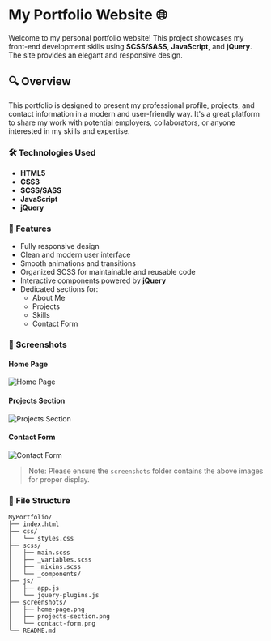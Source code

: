 # My Portfolio Website 🌐

Welcome to my personal portfolio website! This project showcases my front-end development skills using **SCSS/SASS**, **JavaScript**, and **jQuery**. The site provides an elegant and responsive design.

## 🔍 Overview

This portfolio is designed to present my professional profile, projects, and contact information in a modern and user-friendly way. It's a great platform to share my work with potential employers, collaborators, or anyone interested in my skills and expertise.

### 🛠️ Technologies Used
- **HTML5**
- **CSS3**
- **SCSS/SASS**
- **JavaScript**
- **jQuery**

### 🚀 Features
- Fully responsive design
- Clean and modern user interface
- Smooth animations and transitions
- Organized SCSS for maintainable and reusable code
- Interactive components powered by **jQuery**
- Dedicated sections for:
  - About Me
  - Projects
  - Skills
  - Contact Form

### 📸 Screenshots

#### Home Page
![Home Page](./screenshots/home-page.png)

#### Projects Section
![Projects Section](./screenshots/projects-section.png)

#### Contact Form
![Contact Form](./screenshots/contact-form.png)

> Note: Please ensure the `screenshots` folder contains the above images for proper display.

### 📂 File Structure
```plaintext
MyPortfolio/
├── index.html
├── css/
│   └── styles.css
├── scss/
│   ├── main.scss
│   ├── _variables.scss
│   ├── _mixins.scss
│   └── _components/
├── js/
│   ├── app.js
│   └── jquery-plugins.js
├── screenshots/
│   ├── home-page.png
│   ├── projects-section.png
│   └── contact-form.png
└── README.md
